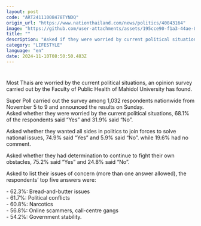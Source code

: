 ```yaml
---
layout: post
code: "ART24111008478TYNDQ"
origin_url: "https://www.nationthailand.com/news/politics/40043164"
image: "https://github.com/user-attachments/assets/195cce90-f1a3-44ae-8f6b-a4605c2b6279"
title: ""
description: "Asked if they were worried by current political situations, 68.1% of respondents said Yes and 31.9% said No"
category: "LIFESTYLE"
language: "en"
date: 2024-11-10T08:50:50.483Z
---
```


# 









Most Thais are worried by the current political situations, an opinion survey carried out by the Faculty of Public Health of Mahidol University has found.

Super Poll carried out the survey among 1,032 respondents nationwide from November 5 to 9 and announced the results on Sunday.  
Asked whether they were worried by the current political situations, 68.1% of the respondents said “Yes” and 31.9% said “No”.

Asked whether they wanted all sides in politics to join forces to solve national issues, 74.9% said “Yes” and 5.9% said “No”. while 19.6% had no comment.

Asked whether they had determination to continue to fight their own obstacles, 75.2% said “Yes” and 24.8% said “No”.

Asked to list their issues of concern (more than one answer allowed), the respondents’ top five answers were:

\- 62.3%: Bread-and-butter issues  
\- 61.7%: Political conflicts  
\- 60.8%: Narcotics  
\- 56.8%: Online scammers, call-centre gangs  
\- 54.2%: Government stability.